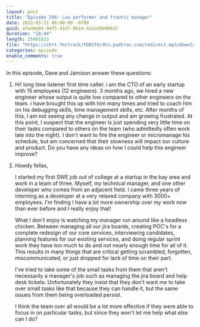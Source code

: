 ```yaml
---
layout: post
title: "Episode 296: Low performer and frantic manager"
date: 2022-03-21 06:00:00 -0700
guid: afed4e04-94f5-41d7-8624-4a1ad9490632
duration: "28:44"
length: 25901613
file: "https://chrt.fm/track/FD81F6/dts.podtrac.com/redirect.mp3/download.softskills.audio/sse-296.mp3"
categories: episode
enable_comments: true
---
```


In this episode, Dave and Jamison answer these questions:

1. Hi! long time listener first time caller. i am the CTO of an early startup with 15 employees (12 engineers). 3 months ago, we hired a new engineer whose output is quite low compared to other engineers on the team. i have brought this up with him many times and tried to coach him on his debugging skills, time management skills, etc. After months of this, I am not seeing any change in output and am growing frustrated. At this point, I suspect that the engineer is just spending very little time on their tasks compared to others on the team (who admittedly often work late into the night). I don't want to fire the engineer or micromanage his schedule, but am concerned that their slowness will impact our culture and product. Do you have any ideas on how I could help this engineer improve?

2. Howdy fellas,
   
   I started my first SWE job out of college at a startup in the bay area and work in a team of three. Myself, my technical manager, and one other developer who comes from an adjacent field. I came three years of interning as a developer at a very relaxed company with 3000+ employees. I'm finding I have a lot more ownership over my work now than ever before and I really enjoy that!
   
   What I don't enjoy is watching my manager run around like a headless chicken. Between managing all our jira boards, creating POC's for a complete redesign of our core services, interviewing candidates, planning features for our existing services, and doing regular sprint work they have too much to do and not nearly enough time for all of it. This results in many things that are critical getting scrambled, forgotten, miscommunicated, or just dropped for lack of time on their part.
   
   I've tried to take some of the small tasks from them that aren't necessarily a manager's job such as managing the jira board and help desk tickets. Unfortunately they insist that they don't want me to take over small tasks like that because they can handle it, but the same issues from them being overloaded persist.
   
   I think the team over all would be a lot more effective if they were able to focus in on particular tasks, but since they won't let me help what else can I do?
